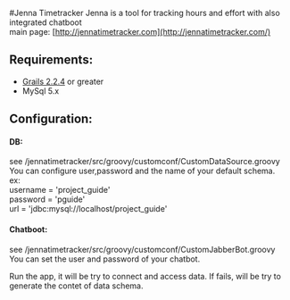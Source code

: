 #Jenna Timetracker
Jenna is a tool for tracking hours and effort with also integrated chatboot   
main page: [http://jennatimetracker.com](http://jennatimetracker.com/)

## Requirements:
- [Grails 2.2.4](http://www.grails.org/download) or greater
- MySql 5.x

## Configuration:
#### DB:
 see /jennatimetracker/src/groovy/customconf/CustomDataSource.groovy  
 You can configure user,password and the name of your default schema.  
 ex:  
 		username = 'project_guide'  
		password = 'pguide'  
		url = 'jdbc:mysql://localhost/project_guide'
		
#### Chatboot:
see  /jennatimetracker/src/groovy/customconf/CustomJabberBot.groovy  
You can set the user and password of your chatbot.

Run the app, it will be try to connect and access data. If fails, will be try to generate the contet of data schema.  
